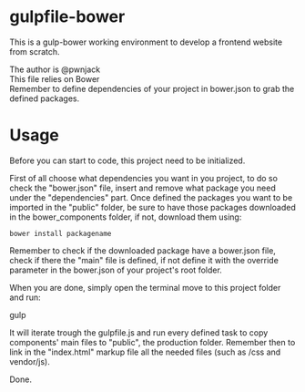 gulpfile-bower
==============

This is a gulp-bower working environment to develop a frontend website from scratch.

The author is @pwnjack <br>
This file relies on Bower <br>
Remember to define dependencies of your project in bower.json to grab the defined packages.

Usage
=======

Before you can start to code, this project need to be initialized.

First of all choose what dependencies you want in you project, to do so check the "bower.json" file, insert and remove what package you need under the "dependencies" part.
Once defined the packages you want to be imported in the "public" folder, be sure to have those packages downloaded in the bower_components folder, if not, download them using:

	bower install packagename

Remember to check if the downloaded package have a bower.json file, check if there the "main" file is defined, if not define it with the override parameter in the bower.json of your project's root folder.

When you are done, simply open the terminal move to this project folder and run:

  gulp

It will iterate trough the gulpfile.js and run every defined task to copy components' main files to "public", the production folder.
Remember then to link in the "index.html" markup file all the needed files (such as /css and vendor/js).

Done.
